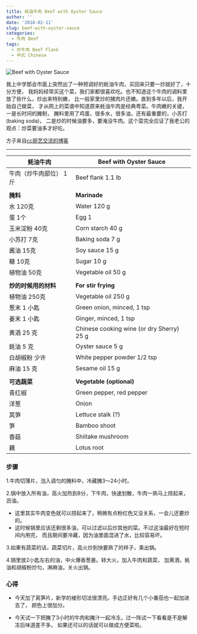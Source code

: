 ```yaml
---
title: 蚝油牛肉 Beef with Oyster Sauce
author: ''
date: '2018-02-11'
slug: beef-with-oyster-sauce
categories:
  - 牛肉 Beef
tags:
  - 炒牛肉 Beef Flank
  - 中式 Chinese
---
```

![Beef with Oyster Sauce](/img/2018-02-11-beef-with-oyster-sauce.jpg)

我上中学那会市面上突然出了一种预调好的蚝油牛肉，买回来只要一炒就好了，十分方便，
我妈妈经常买这个菜，我们家都很喜欢吃。也不知道这个牛肉的调料里放了些什么，炒出来特别嫩，
比一般家里炒的猪肉片还嫩。直到多年以后，我开始自己做菜，
才从网上的菜谱中知道原来蚝油牛肉是经典粤菜。牛肉嫩的关键，一是长时间的腌制，
腌料里用了鸡蛋，很多水，很多油，还有最重要的，小苏打(baking soda)，
二是炒的时候油要多，要淹没牛肉。这个菜完全应证了我老公的观点：炒菜要油多才好吃。

方子来自[cc厨艺交流的博客](http://blog.sina.com.cn/s/blog_54115fe50100k479.html)

---
|蚝油牛肉                               |Beef with Oyster Sauce           |
|---------------------------------------|-------------------------|
|牛肉（炒牛肉部位） 1斤                 |Beef flank 1.1 lb      |
|                                       |             |
|**腌料**                               |**Marinade**             |
|水 120克                               |Water 120 g             |
|蛋 1个                                 |Egg 1             |
|玉米淀粉 40克                          |Corn starch 40 g             |
|小苏打 7克                             |Baking soda 7 g             |
|酱油 15克                              |Soy sauce 15 g              |
|糖 10克                                |Sugar 10 g              |
|植物油 50克                            |Vegetable oil 50 g              |
|                                       |             |
|**炒的时候用的材料**                   |**For stir frying**             |
|植物油 250克                           |Vegetable oil 250 g              |
|葱末 1 小匙                            |Green onion, minced, 1 tsp             |
|姜末 1 小匙                            |Ginger, minced, 1 tsp             |
|黄酒 25 克                             |Chinese cooking wine (or dry Sherry) 25 g            |
|蚝油 5 克                              |Oyster sauce  5 g            |
|白胡椒粉 少许                          |White pepper powder 1/2 tsp            |
|麻油 15 克                             |Sesame oil  15 g            |
|                                       |             |
|**可选蔬菜**                           |**Vegetable (optional)**             |
|青红椒                                 | Green pepper, red pepper        |
|洋葱                                   | Onion            |
|莴笋                                   | Lettuce stalk (?)            |
|笋                                     | Bamboo shoot            |
|香菇                                   | Shiitake mushroom            |
|藕                                     | Lotus root             |

### 步骤

1.牛肉切薄片，泡入调匀的腌料中，冷藏腌3～24小时。

2.锅中放入所有油，高火加热到8分，下牛肉，快速划散，牛肉一熟马上捞起来，沥油。

*   这里其实牛肉变色就可以捞起来了，稍微有点粉红色又没关系，一会儿还要炒的。
*   这时候锅里应该还剩很多油，可以过滤以后炒其他的菜。不过这油最好在短时间内用完，
而且期间要冷藏，因为油里面混进了水，比较容易坏。

3.如果有蔬菜的话，蔬菜切片，高火炒到快要熟了的样子，乘出锅。

4.锅里放2小匙左右的油，中火爆香葱姜。转大火，加入牛肉和蔬菜，
加黄酒，蚝油和胡椒粉炒匀，淋麻油，关火出锅。

### 心得

* 今天加了莴笋片，新学的棱形切法很漂亮。手边正好有几个小番茄也一起加进去了，
颜色上很加分。

* 今天试一下把腌了3小时的牛肉和腌汁一起冷冻，过一阵试一下看看是不是解冻后味道差不多。
如果还可以的话就可以做成方便菜啦。
